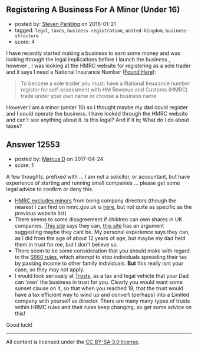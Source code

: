 ## Registering A Business For A Minor (Under 16)

- posted by: [Steven Parkling](https://stackexchange.com/users/7621257/steven-parkling) on 2016-01-21
- tagged: `legal`, `taxes`, `business-registration`, `united-kingdom`, `business-structure`
- score: 4

I have recently started making a business to earn some money and was looking through the legal implications before I launch the business , however , I was looking at the HMRC website for registering as a sole trader and it says I need a National Insurance Number ([Found Here][1]):

> To become a sole trader you must:
 have a National Insurance number
register for self-assessment with HM Revenue and Customs (HMRC)
trade under your own name or choose a business name


However I am a minor (under 16) so I thought maybe my dad could register and I could operate the business.
I have looked through the HMRC website and can't see anything about it.
Is this legal?
And if it is; What do I do about taxes?


  [1]: https://www.gov.uk/set-up-business-uk/register-your-business-in-the-uk


## Answer 12553

- posted by: [Marcus D](https://stackexchange.com/users/258531/marcus-d) on 2017-04-24
- score: 1

<p>A few thoughts, prefixed with ... I am not a solicitor, or accountant, but have experience of starting and running small companies ... please get some legal advice to confirm or deny this.</p>

<ul>
<li><a href="http://www.companylawclub.co.uk/who-can-be-a-director" rel="nofollow noreferrer">HMRC excludes minors</a> from being company directors (though the nearest I can find on hmrc.gov.uk is <a href="https://www.gov.uk/running-a-limited-company/directors-responsibilities" rel="nofollow noreferrer">here</a>, but not quite as specific as the previous website list)</li>
<li>There seems to some disagreement if children can own shares in UK companies. <a href="http://www.informdirect.co.uk/shares/can-a-child-own-shares/" rel="nofollow noreferrer">This site</a> says they can, <a href="http://www.accountingweb.co.uk/any-answers/child-buying-shares-in-parents-company" rel="nofollow noreferrer">this site</a> has an argument suggesting maybe they cant be. My personal experience says they can, as I did from the age of about 12 years of age, but maybe my dad held them in trust for me, but I don't believe so.</li>
<li>There seem to be some consideration that you should make with regard to the <a href="http://www.contractoruk.com/s660/what_is_s660_section_660.html" rel="nofollow noreferrer">S660 rules</a>, which attempt to stop individuals spreading their tax by passing income to other family individuals. <strong>But</strong> this really isnt your case, so they may not apply.</li>
<li>I would look seriously at <a href="https://www.moneyadviceservice.org.uk/en/articles/setting-up-a-trust" rel="nofollow noreferrer">Trusts</a>, as a tax and legal vehicle that your Dad can 'own' the business in trust for you. Clearly you would want some sunset clause on it, so that when you reached 18, that the trust would have a tax efficient way to wind up and convert (perhaps) into a Limited company with yourself as director. There are many many types of trusts within HRMC rules and their rules keep changing, so get some advice on this!</li>
</ul>

<p>Good luck!</p>




---

All content is licensed under the [CC BY-SA 3.0 license](https://creativecommons.org/licenses/by-sa/3.0/).
